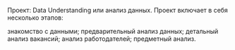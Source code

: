 Проект: Data Understanding или анализ данных.
Проект включает в себя несколько этапов:

знакомство с данными;
предварительный анализ данных;
детальный анализ вакансий;
анализ работодателей;
предметный анализ.